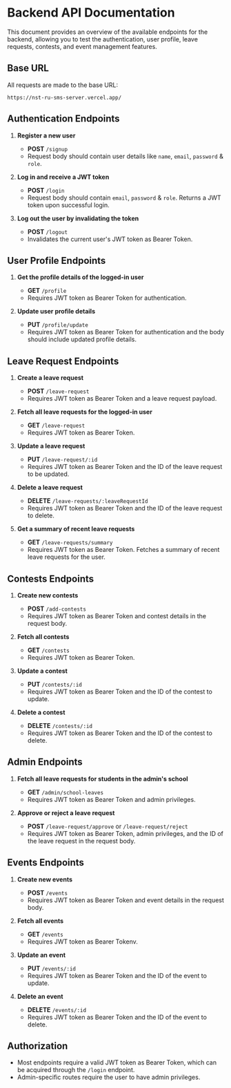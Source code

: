 # Backend API Documentation

This document provides an overview of the available endpoints for the backend, allowing you to test the authentication, user profile, leave requests, contests, and event management features.

## Base URL

All requests are made to the base URL: 
```
https://nst-ru-sms-server.vercel.app/
```

## Authentication Endpoints

1. **Register a new user**
   - **POST** `/signup`
   - Request body should contain user details like `name`, `email`, `password` & `role`.

2. **Log in and receive a JWT token**
   - **POST** `/login`
   - Request body should contain `email`, `password` & `role`. Returns a JWT token upon successful login.

3. **Log out the user by invalidating the token**
   - **POST** `/logout`
   - Invalidates the current user's JWT token as Bearer Token.

## User Profile Endpoints

1. **Get the profile details of the logged-in user**
   - **GET** `/profile`
   - Requires JWT token as Bearer Token for authentication.

2. **Update user profile details**
   - **PUT** `/profile/update`
   - Requires JWT token as Bearer Token for authentication and the body should include updated profile details.

## Leave Request Endpoints

1. **Create a leave request**
   - **POST** `/leave-request`
   - Requires JWT token as Bearer Token and a leave request payload.

2. **Fetch all leave requests for the logged-in user**
   - **GET** `/leave-request`
   - Requires JWT token as Bearer Token.

3. **Update a leave request**
   - **PUT** `/leave-request/:id`
   - Requires JWT token as Bearer Token and the ID of the leave request to be updated.

4. **Delete a leave request**
   - **DELETE** `/leave-requests/:leaveRequestId`
   - Requires JWT token as Bearer Token and the ID of the leave request to delete.

5. **Get a summary of recent leave requests**
   - **GET** `/leave-requests/summary`
   - Requires JWT token as Bearer Token. Fetches a summary of recent leave requests for the user.

## Contests Endpoints

1. **Create new contests**
   - **POST** `/add-contests`
   - Requires JWT token as Bearer Token and contest details in the request body.

2. **Fetch all contests**
   - **GET** `/contests`
   - Requires JWT token as Bearer Token.

3. **Update a contest**
   - **PUT** `/contests/:id`
   - Requires JWT token as Bearer Token and the ID of the contest to update.

4. **Delete a contest**
   - **DELETE** `/contests/:id`
   - Requires JWT token as Bearer Token and the ID of the contest to delete.

## Admin Endpoints

1. **Fetch all leave requests for students in the admin's school**
   - **GET** `/admin/school-leaves`
   - Requires JWT token as Bearer Token and admin privileges.

2. **Approve or reject a leave request**
   - **POST** `/leave-request/approve` or `/leave-request/reject`
   - Requires JWT token as Bearer Token, admin privileges, and the ID of the leave request in the request body.

## Events Endpoints

1. **Create new events**
   - **POST** `/events`
   - Requires JWT token as Bearer Token and event details in the request body.

2. **Fetch all events**
   - **GET** `/events`
   - Requires JWT token as Bearer Tokenv.

3. **Update an event**
   - **PUT** `/events/:id`
   - Requires JWT token as Bearer Token and the ID of the event to update.

4. **Delete an event**
   - **DELETE** `/events/:id`
   - Requires JWT token as Bearer Token and the ID of the event to delete.

## Authorization

- Most endpoints require a valid JWT token as Bearer Token, which can be acquired through the `/login` endpoint.
- Admin-specific routes require the user to have admin privileges.
